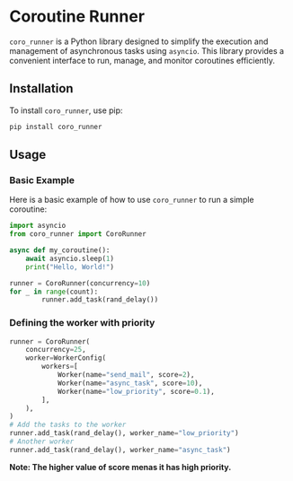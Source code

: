 # Coroutine Runner

`coro_runner` is a Python library designed to simplify the execution and management of asynchronous tasks using `asyncio`. This library provides a convenient interface to run, manage, and monitor coroutines efficiently.

## Installation

To install `coro_runner`, use pip:

```bash
pip install coro_runner
```

## Usage

### Basic Example

Here is a basic example of how to use `coro_runner` to run a simple coroutine:

```python
import asyncio
from coro_runner import CoroRunner

async def my_coroutine():
    await asyncio.sleep(1)
    print("Hello, World!")

runner = CoroRunner(concurrency=10)
for _ in range(count):
        runner.add_task(rand_delay())
```

### Defining the worker with priority

```python
runner = CoroRunner(
    concurrency=25,
    worker=WorkerConfig(
        workers=[
            Worker(name="send_mail", score=2),
            Worker(name="async_task", score=10),
            Worker(name="low_priority", score=0.1),
        ],
    ),
)
# Add the tasks to the worker
runner.add_task(rand_delay(), worker_name="low_priority")
# Another worker
runner.add_task(rand_delay(), worker_name="async_task")
```

**Note: The higher value of score menas it has high priority.**
